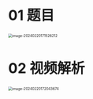 # 01 题目

<img src="https://cvp.oss-cn-shanghai.aliyuncs.com/picgo/202402201715288.png" alt="image-20240220171526212" style="zoom:50%;" />



# 02 视频解析

<img src="https://cvp.oss-cn-shanghai.aliyuncs.com/picgo/202402201720732.png" alt="image-20240220172043674" style="zoom:50%;" />
